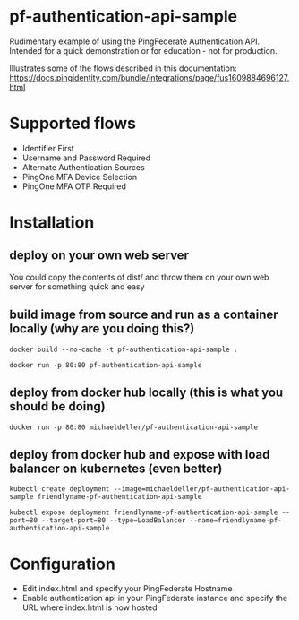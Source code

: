 # pf-authentication-api-sample

Rudimentary example of using the PingFederate Authentication API.  Intended for a quick demonstration or for education - not for production.

Illustrates some of the flows described in this documentation: https://docs.pingidentity.com/bundle/integrations/page/fus1609884696127.html

# Supported flows

* Identifier First
* Username and Password Required
* Alternate Authentication Sources
* PingOne MFA Device Selection
* PingOne MFA OTP Required

# Installation

## deploy on your own web server

You could copy the contents of dist/ and throw them on your own web server for something quick and easy

## build image from source and run as a container locally (why are you doing this?)

``docker build --no-cache -t pf-authentication-api-sample .``

``docker run -p 80:80 pf-authentication-api-sample``

## deploy from docker hub locally (this is what you should be doing)

``docker run -p 80:80 michaeldeller/pf-authentication-api-sample``

## deploy from docker hub and expose with load balancer on kubernetes (even better)

``kubectl create deployment --image=michaeldeller/pf-authentication-api-sample friendlyname-pf-authentication-api-sample``

``kubectl expose deployment friendlyname-pf-authentication-api-sample --port=80 --target-port=80 --type=LoadBalancer --name=friendlyname-pf-authentication-api-sample``

# Configuration

* Edit index.html and specify your PingFederate Hostname
* Enable authentication api in your PingFederate instance and specify the URL where index.html is now hosted
